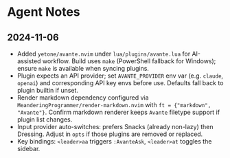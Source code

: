 # Agent Notes

## 2024-11-06
- Added `yetone/avante.nvim` under `lua/plugins/avante.lua` for AI-assisted workflow. Build uses `make` (PowerShell fallback for Windows); ensure `make` is available when syncing plugins.
- Plugin expects an API provider; set `AVANTE_PROVIDER` env var (e.g. `claude`, `openai`) and corresponding API key envs before use. Defaults fall back to plugin builtin if unset.
- Render markdown dependency configured via `MeanderingProgrammer/render-markdown.nvim` with `ft = {"markdown", "Avante"}`. Confirm markdown renderer keeps `Avante` filetype support if plugin list changes.
- Input provider auto-switches: prefers Snacks (already non-lazy) then Dressing. Adjust in `opts` if those plugins are removed or replaced.
- Key bindings: `<leader>aa` triggers `:AvanteAsk`, `<leader>at` toggles the sidebar.
